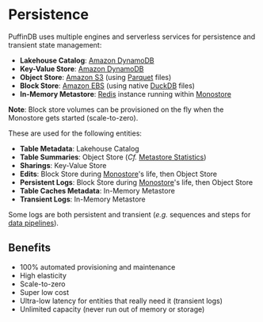 # Persistence

PuffinDB uses multiple engines and serverless services for persistence and transient state management:

- **Lakehouse Catalog**: [Amazon DynamoDB](https://aws.amazon.com/dynamodb/)
- **Key-Value Store**: [Amazon DynamoDB](https://aws.amazon.com/dynamodb/)
- **Object Store**: [Amazon S3](https://aws.amazon.com/s3/) (using [Parquet](https://parquet.apache.org/) files)
- **Block Store**: [Amazon EBS](https://aws.amazon.com/ebs/) (using native [DuckDB](https://duckdb.org/) files)
- **In-Memory Metastore**: [Redis](https://redis.io/) instance running within [Monostore](Monostore.md)

**Note**: Block store volumes can be provisioned on the fly when the Monostore gets started (scale-to-zero).

These are used for the following entities:

- **Table Metadata**: Lakehouse Catalog
- **Table Summaries**: Object Store (*Cf.* [Metastore Statistics](Metastore.md))
- **Sharings**: Key-Value Store
- **Edits**: Block Store during [Monostore](Monostore.md)'s life, then Object Store
- **Persistent Logs**: Block Store during [Monostore](Monostore.md)'s life, then Object Store
- **Table Caches Metadata**: In-Memory Metastore
- **Transient Logs**: In-Memory Metastore

Some logs are both persistent and transient (*e.g.* sequences and steps for [data pipelines](Pipeline%20Engine.md)).

## Benefits

- 100% automated provisioning and maintenance
- High elasticity
- Scale-to-zero
- Super low cost
- Ultra-low latency for entities that really need it (transient logs)
- Unlimited capacity (never run out of memory or storage)
